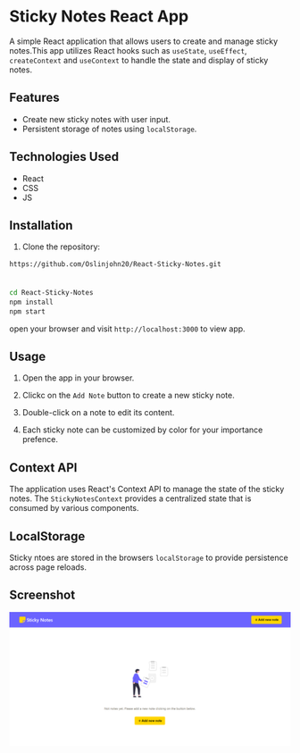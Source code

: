 # Sticky Notes React App

A simple React application that allows users to create and manage sticky notes.This app utilizes React hooks such as `useState`, `useEffect`, `createContext` and `useContext` to handle the state and display of sticky notes.

## Features

- Create new sticky notes with user input.
- Persistent storage of notes using `localStorage`.

## Technologies Used

- React
- CSS
- JS

## Installation

1. Clone the repository:

```bash
https://github.com/Oslinjohn20/React-Sticky-Notes.git


cd React-Sticky-Notes
npm install
npm start

```

open your browser and visit `http://localhost:3000` to view app.

## Usage

1. Open the app in your browser.

2. Clickc on the `Add Note` button to create a new sticky note.

3. Double-click on a note to edit its content.

4. Each sticky note can be customized by color for your importance prefence.

## Context API

The application uses React's Context API to manage the state of the sticky notes. The `StickyNotesContext` provides a centralized state that is consumed by various components.

## LocalStorage

Sticky ntoes are stored in the browsers `localStorage` to provide persistence across page reloads.

## Screenshot

![App Screenshot](./public/Screenshot%202024-01-31%20121520.png)
